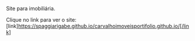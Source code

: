 Site para imobiliária.

Clique no link para ver o site: [link]https://spaggiarigabe.github.io/carvalhoimoveisportifolio.github.io/[/link]
